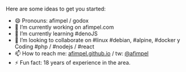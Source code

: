 Here are some ideas to get you started:

- 😄 Pronouns: afimpel / godox
- 🔭 I’m currently working on afimpel.com
- 🌱 I’m currently learning #denoJS
- 👯 I’m looking to collaborate on #linux #debian, #alpine, #docker y Coding #php / #nodejs / #react
- 📫 How to reach me: [afimpel.github.io](https://afimpel.github.io) / tw: [@afimpel](https://twitter.com/afimpel)
- ⚡ Fun fact: 18 years of experience in the area.
